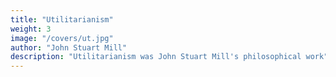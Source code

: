 ```yaml
---
title: "Utilitarianism"
weight: 3
image: "/covers/ut.jpg"
author: "John Stuart Mill"
description: "Utilitarianism was John Stuart Mill's philosophical work"
---
```

